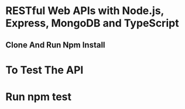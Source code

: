 # RESTful Web APIs with Node.js, Express, MongoDB and TypeScript
## Clone And Run Npm Install
 
# To Test The API
# Run npm test
